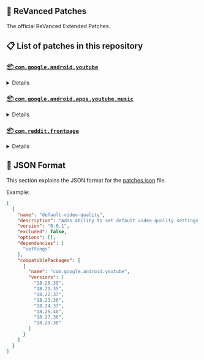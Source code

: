 ## 🧩 ReVanced Patches

The official ReVanced Extended Patches.

## 📋 List of patches in this repository

### [📦 `com.google.android.youtube`](https://play.google.com/store/apps/details?id=com.google.android.youtube)
<details>

| 💊 Patch | 📜 Description | 🏹 Target Version |
|:--------:|:--------------:|:-----------------:|
| `add-splash-animation` | Adds splash animation, which was removed in YT v18.19.36+. This patch cannot be used with 'custom-branding-icon' patch | 18.29.38 |
| `bypass-ambient-mode-restrictions` | Bypass ambient mode restrictions in battery saver mode. | 18.29.38 |
| `change-homepage` | Change home page to subscription feed. | 18.29.38 |
| `custom-branding-youtube-name` | Rename the YouTube app to the name specified in options.json. | 18.29.38 |
| `custom-branding-icon-mmt` | Changes the YouTube launcher icon to MMT. | 18.29.38 |
| `custom-branding-icon-revancify-blue` | Changes the YouTube launcher icon to Revancify Blue. | 18.29.38 |
| `custom-branding-icon-revancify-red` | Changes the YouTube launcher icon to Revancify Red. | 18.29.38 |
| `custom-double-tap-length` | Add 'double-tap to seek' value. | 18.29.38 |
| `custom-package-name` | Specifies the package name for YouTube and YT Music in the MicroG build. | all |
| `custom-playback-speed` | Adds more playback speed options. | 18.29.38 |
| `custom-seekbar-color` | Change seekbar color in video player and video thumbnails. | 18.29.38 |
| `default-playback-speed` | Adds ability to set default playback speed settings. | 18.29.38 |
| `default-video-quality` | Adds ability to set default video quality settings. | 18.29.38 |
| `disable-quic-protocol` | Disable CronetEngine's QUIC protocol. | 18.29.38 |
| `disable-shorts-on-startup` | Disables playing YouTube Shorts when launching YouTube. | 18.29.38 |
| `disable-auto-captions` | Disables forced auto captions. | 18.29.38 |
| `disable-haptic-feedback` | Disable haptic feedback when swiping. | 18.29.38 |
| `disable-hdr-video` | Disable HDR video. | 18.29.38 |
| `disable-landscape-mode` | Disable landscape mode when entering fullscreen. | 18.29.38 |
| `disable-pip-notification` | Disable pip notification when you first launch pip mode. | 18.29.38 |
| `enable-compact-controls-overlay` | Enables compact control overlay. | 18.29.38 |
| `enable-debug-logging` | Adds debugging options. | 18.29.38 |
| `enable-external-browser` | Open url outside the app in an external browser. | 18.29.38 |
| `enable-minimized-playback` | Enables minimized and background playback. | 18.29.38 |
| `enable-new-comment-popup-panels` | Enables a new type of comment popup panel in the shorts player. | 18.29.38 |
| `enable-new-splash-animation` | Enables a new type of splash animation on Android 12+ devices. | 18.29.38 |
| `enable-new-thumbnail-preview` | Enables a new type of thumbnail preview. | 18.29.38 |
| `enable-old-quality-layout` | Enables the original quality flyout menu. | 18.29.38 |
| `enable-open-links-directly` | Skips over redirection URLs to external links. | 18.29.38 |
| `enable-seekbar-tapping` | Enables tap-to-seek on the seekbar of the video player. | 18.29.38 |
| `enable-tablet-mini-player` | Enables the tablet mini player layout. | 18.29.38 |
| `enable-tablet-navigation-bar` | Enables the tablet navigation bar. | 18.29.38 |
| `enable-time-stamps-speed` | Add the current playback speed in brackets next to the current time. | 18.29.38 |
| `enable-wide-search-bar` | Replaces the search icon with a wide search bar. This will hide the YouTube logo when active. | 18.29.38 |
| `force-opus-codec` | Forces the OPUS codec for audios. | 18.29.38 |
| `force-vp9-codec` | Forces the VP9 codec for videos. | 18.29.38 |
| `force-hide-player-button-background` | Force hides the background from the video player buttons. | 18.29.38 |
| `force-premium-heading` | Forces premium heading on the homepage. | 18.29.38 |
| `header-switch` | Add switch to change header. | 18.29.38 |
| `hide-account-menu` | Hide account menu elements. | 18.29.38 |
| `hide-auto-player-popup-panels` | Hide automatic popup panels (playlist or live chat) on video player. | 18.29.38 |
| `hide-autoplay-button` | Hides the autoplay button in the video player. | 18.29.38 |
| `hide-autoplay-preview` | Hides the autoplay preview container in the fullscreen. | 18.29.38 |
| `hide-button-container` | Adds the options to hide action buttons under a video. | 18.29.38 |
| `hide-captions-button` | Hides the captions button in the video player. | 18.29.38 |
| `hide-cast-button` | Hides the cast button in the video player. | 18.29.38 |
| `hide-category-bar` | Hides the category bar in video feeds. | 18.29.38 |
| `hide-channel-avatar-section` | Hides the channel avatar section of the subscription feed. | 18.29.38 |
| `hide-channel-watermark` | Hides creator's watermarks on videos. | 18.29.38 |
| `hide-collapse-button` | Hides the collapse button in the video player. | 18.29.38 |
| `hide-comment-component` | Hides components related to comments. | 18.29.38 |
| `hide-crowdfunding-box` | Hides the crowdfunding box between the player and video description. | 18.29.38 |
| `hide-description-components` | Hides description components. | 18.29.38 |
| `hide-double-tap-overlay-filter` | Hides the double tap dark filter layer. | 18.29.38 |
| `hide-end-screen-cards` | Hides the suggested video cards at the end of a video in fullscreen. | 18.29.38 |
| `hide-end-screen-overlay` | Hide end screen overlay on swipe controls. | 18.29.38 |
| `hide-feed-flyout-panel` | Hides feed flyout panel components. | 18.29.38 |
| `hide-filmstrip-overlay` | Hide filmstrip overlay on swipe controls. | 18.29.38 |
| `hide-floating-microphone` | Hides the floating microphone button which appears in search. | 18.29.38 |
| `hide-fullscreen-panels` | Hides video description and comments panel in fullscreen view. | 18.29.38 |
| `hide-general-ads` | Hides general ads. | 18.29.38 |
| `hide-handle` | Hides the handle in the account switcher. | 18.29.38 |
| `hide-info-cards` | Hides info-cards in videos. | 18.29.38 |
| `hide-layout-components` | Hides general layout components. | 18.29.38 |
| `hide-load-more-button` | Hides the button under videos that loads similar videos. | 18.29.38 |
| `hide-mix-playlists` | Hides mix playlists from home feed and video player. | 18.29.38 |
| `hide-music-button` | Hides the YouTube Music button in the video player. | 18.29.38 |
| `hide-navigation-buttons` | Adds options to hide or change navigation buttons. | 18.29.38 |
| `hide-navigation-label` | Hide navigation bar labels. | 18.29.38 |
| `hide-player-button-background` | Hide player button background. | 18.29.38 |
| `hide-player-flyout-panel` | Hides player flyout panel components. | 18.29.38 |
| `hide-player-overlay-filter` | Hides the dark filter layer from the player's background. | 18.29.38 |
| `hide-previous-next-button` | Hides the previous and next button in the player controller. | 18.29.38 |
| `hide-quick-actions` | Adds the options to hide quick actions components in the fullscreen. | 18.29.38 |
| `hide-seek-message` | Hides the 'Slide left or right to seek' message container. | 18.29.38 |
| `hide-seekbar` | Hides the seekbar in video player and video thumbnails. | 18.29.38 |
| `hide-shorts-components` | Hides other Shorts components. | 18.29.38 |
| `hide-snack-bar` | Hides the snack bar action popup. | 18.29.38 |
| `hide-speed-overlay` | Hide speed overlay in player. | 18.29.38 |
| `hide-suggested-actions` | Hide the suggested actions bar inside the player. | 18.29.38 |
| `hide-suggested-video-overlay` | Hide the suggested video overlay to play next. | 18.29.38 |
| `hide-suggestions-shelf` | Hides the suggestions shelf. | 18.29.38 |
| `hide-time-stamp` | Hides timestamp in video player. | 18.29.38 |
| `hide-tooltip-content` | Hides the tooltip box that appears on first install. | 18.29.38 |
| `hide-trending-searches` | Hide trending searches in the search bar. | 18.29.38 |
| `hide-video-ads` | Hides ads in the video player. | 18.29.38 |
| `language-switch` | Add language switch toggle. | 18.29.38 |
| `layout-switch` | Tricks the dpi to use some tablet/phone layouts. | 18.29.38 |
| `materialyou` | Enables MaterialYou theme for Android 12+ | 18.29.38 |
| `microg-support` | Allows ReVanced to run without root and under a different package name with MicroG. | 18.29.38 |
| `optimize-resource` | Removes duplicate resources from YouTube. | 18.29.38 |
| `overlay-buttons` | Add overlay buttons to the player. | 18.29.38 |
| `return-youtube-dislike` | Shows the dislike count of videos using the Return YouTube Dislike API. | 18.29.38 |
| `settings` | Applies mandatory patches to implement ReVanced settings into the application. | 18.29.38 |
| `sponsorblock` | Integrates SponsorBlock which allows skipping video segments such as sponsored content. | 18.29.38 |
| `spoof-app-version` | Tricks YouTube into thinking, you are running an older version of the app. One of the side effects also includes restoring the old UI. | 18.29.38 |
| `spoof-player-parameters` | Spoofs player parameters to prevent playback issues. | 18.29.38 |
| `swipe-controls` | Adds volume and brightness swipe controls. | 18.29.38 |
| `theme` | Change the app's theme to the values specified in options.json. | 18.29.38 |
| `translations` | Add Crowdin translations for YouTube. | 18.29.38 |
</details>

### [📦 `com.google.android.apps.youtube.music`](https://play.google.com/store/apps/details?id=com.google.android.apps.youtube.music)
<details>

| 💊 Patch | 📜 Description | 🏹 Target Version |
|:--------:|:--------------:|:-----------------:|
| `amoled` | Applies pure black theme in flyout panels. | all |
| `background-play` | Enables playing music in the background. | all |
| `bitrate-default-value` | Set the audio quality to "Always High" when you first install the app. | all |
| `certificate-spoof` | Spoofs the YouTube Music certificate for Android Auto. | all |
| `custom-branding-music-name` | Rename the YouTube Music app to the name specified in options.json. | all |
| `custom-branding-icon-mmt` | Changes the YouTube Music launcher icon to MMT. | all |
| `custom-branding-icon-revancify-blue` | Changes the YouTube Music launcher icon to Revancify Blue. | all |
| `custom-branding-icon-revancify-red` | Changes the YouTube Music launcher icon to Revancify Red. | all |
| `custom-package-name` | Specifies the package name for YouTube and YT Music in the MicroG build. | all |
| `disable-auto-captions` | Disables forced auto captions. | all |
| `enable-black-navigation-bar` | Sets the navigation bar color to black. | all |
| `enable-color-match-player` | Matches the color of the mini player and the fullscreen player. | all |
| `enable-compact-dialog` | Enable compact dialog on phone. | all |
| `enable-custom-filter` | Enables custom filter to hide layout components. | all |
| `enable-debug-logging` | Adds debugging options. | all |
| `enable-force-minimized-player` | Permanently keep player minimized even if another track is played. | all |
| `enable-force-shuffle` | Enable force shuffle even if another track is played. | all |
| `enable-landscape-mode` | Enables entry into landscape mode by screen rotation on the phone. | all |
| `enable-minimized-playback` | Enables minimized playback on Kids music. | all |
| `enable-new-layout` | Enable new player layouts. (YT Music v5.47.51+) | all |
| `enable-old-style-miniplayer` | Return the miniplayers to old style. (for YT Music v5.55.53+) | all |
| `enable-opus-codec` | Enable opus codec when playing audio. | all |
| `enable-sleep-timer` | Add sleep timer to flyout menu. | all |
| `enable-zen-mode` | Adds a grey tint to the video player to reduce eye strain. | all |
| `exclusive-audio-playback` | Enables the option to play music without video. | all |
| `hide-button-shelf` | Hides the button shelf from homepage and explorer. | all |
| `hide-carousel-shelf` | Hides the carousel shelf from homepage and explorer. | all |
| `hide-cast-button` | Hides the cast button in the video player and header. | all |
| `hide-category-bar` | Hides the music category bar at the top of the homepage. | all |
| `hide-get-premium` | Hides "Get Premium" label from the account menu. | all |
| `hide-music-ads` | Hides ads before playing a music. | all |
| `hide-navigation-label` | Hide navigation bar labels. | all |
| `hide-new-playlist-button` | Hide the "New playlist" button in the library. | all |
| `hide-playlist-card` | Hides the playlist card from homepage. | all |
| `hide-taste-builder` | Hides the "Tell us which artists you like" card from homepage. | all |
| `hide-upgrade-button` | Hides upgrade button from navigation bar and hide upgrade banner from homepage. | all |
| `microg-support` | Allows ReVanced Music to run without root and under a different package name with MicroG. | all |
| `optimize-resource` | Remove unnecessary resources. | all |
| `remember-video-quality` | Save the video quality value whenever you change the video quality. | all |
| `settings` | Adds settings for ReVanced to YouTube Music. | all |
| `share-button-hook` | Replace share button with external download button. | all |
| `spoof-app-version` | Spoof the YouTube Music client version. | all |
| `translations` | Add Crowdin translations for YouTube Music. | all |
</details>

### [📦 `com.reddit.frontpage`](https://play.google.com/store/apps/details?id=com.reddit.frontpage)
<details>

| 💊 Patch | 📜 Description | 🏹 Target Version |
|:--------:|:--------------:|:-----------------:|
| `disable-screenshot-popup` | Disables the popup that shows up when taking a screenshot. | all |
| `hide-ads` | Hides ads from the Reddit. | all |
| `hide-navigation-buttons` | Hide buttons at navigation bar. | all |
| `hide-place-button` | Hide r/place button in toolbar. | all |
| `open-links-directly` | Skips over redirection URLs to external links. | all |
| `open-links-externally` | Open links outside of the app directly in your browser. | all |
| `premium-icon` | Unlocks premium icons. | all |
| `reddit-settings` | Adds ReVanced settings to Reddit. | all |
| `sanitize-sharing-links` | Removes (tracking) query parameters from the URLs when sharing links. | all |
</details>



## 📝 JSON Format

This section explains the JSON format for the [patches.json](patches.json) file.

Example:

```json
[
  {
    "name": "default-video-quality",
    "description": "Adds ability to set default video quality settings.",
    "version": "0.0.1",
    "excluded": false,
    "options": [],
    "dependencies": [
      "settings"
    ],
    "compatiblePackages": [
      {
        "name": "com.google.android.youtube",
        "versions": [
          "18.20.39",
          "18.21.35",
          "18.22.37",
          "18.23.36",
          "18.24.37",
          "18.25.40",
          "18.27.36",
          "18.29.38"
        ]
      }
    ]
  }
]
```